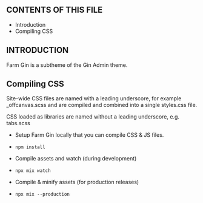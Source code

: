 CONTENTS OF THIS FILE
---------------------

 * Introduction
 * Compiling CSS


INTRODUCTION
------------

Farm Gin is a subtheme of the Gin Admin theme.


Compiling CSS
---------------
Site-wide CSS files are named with a leading underscore, for example _offcanvas.scss and are compiled and combined into a single styles.css file.

CSS loaded as libraries are named without a leading underscore, e.g. tabs.scss

- Setup Farm Gin locally that you can compile CSS & JS files.

* `npm install`

- Compile assets and watch (during development)

* `npx mix watch`

- Compile & minify assets (for production releases)

* `npx mix --production`